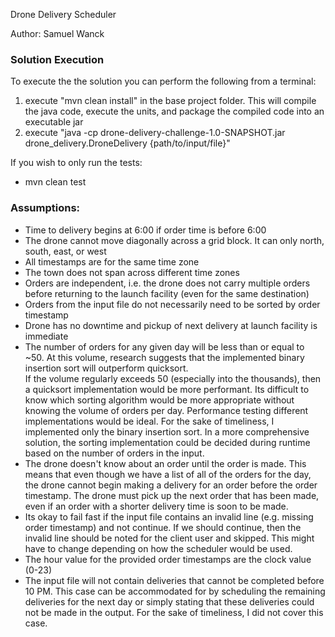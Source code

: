 Drone Delivery Scheduler

Author: Samuel Wanck

### Solution Execution
To execute the the solution you can perform the following from a terminal:

1) execute "mvn clean install" in the base project folder.  This will compile the java code,
execute the units, and package the compiled code into an executable jar
2) execute "java -cp drone-delivery-challenge-1.0-SNAPSHOT.jar drone_delivery.DroneDelivery {path/to/input/file}"

If you wish to only run the tests:
 - mvn clean test


### Assumptions:
- Time to delivery begins at 6:00 if order time is before 6:00
- The drone cannot move diagonally across a grid block.  It can only north, south, east, or west
- All timestamps are for the same time zone
- The town does not span across different time zones
- Orders are independent, i.e. the drone does not carry multiple orders before returning 
to the launch facility (even for the same destination)
- Orders from the input file do not necessarily need to be sorted by order timestamp
- Drone has no downtime and pickup of next delivery at launch facility is immediate
- The number of orders for any given day will be less than or equal to ~50.  At this volume,
research suggests that the implemented binary insertion sort will outperform quicksort.  
If the volume regularly exceeds 50 (especially into the thousands), then a quicksort implementation
would be more performant.  Its difficult to know which sorting algorithm would be more appropriate
without knowing the volume of orders per day.  Performance testing different implementations would be
ideal.  For the sake of timeliness, I implemented only the binary insertion sort.  In a more comprehensive
solution, the sorting implementation could be decided during runtime based on the number of orders in
the input.  
- The drone doesn't know about an order until the order is made.  This means that even though we have a
list of all of the orders for the day, the drone cannot begin making a delivery for an order before the
order timestamp.  The drone must pick up the next order that has been made, even if an order with a 
shorter delivery time is soon to be made.
- Its okay to fail fast if the input file contains an invalid line (e.g. missing order timestamp) and
not continue.  If we should continue, then the invalid line should be noted for the client user and skipped.
This might have to change depending on how the scheduler would be used.
- The hour value for the provided order timestamps are the clock value (0-23)
- The input file will not contain deliveries that cannot be completed before 10 PM.  This case can be 
accommodated for by scheduling the remaining deliveries for the next day or simply stating that these deliveries
could not be made in the output.  For the sake of timeliness, I did not cover this case.


